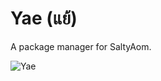 # Yae (แย้)
A package manager for SaltyAom.

![Yae](https://user-images.githubusercontent.com/35027979/174073263-411907dd-3fe2-4210-809f-8d4679f94c19.jpeg)
